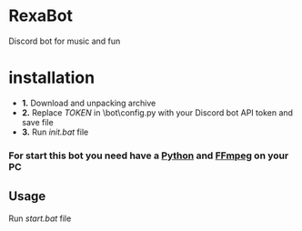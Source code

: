 # RexaBot
Discord bot for music and fun

# **installation**
* **1.** Download and unpacking archive
* **2.** Replace *TOKEN* in \bot\config.py with your Discord bot API token and save file
* **3.** Run *init.bat* file
  
### For start this bot you need have a [Python](https://www.python.org/downloads/) and [FFmpeg](https://ffmpeg.org/download.html) on your PC

## **Usage**
Run *start.bat* file
